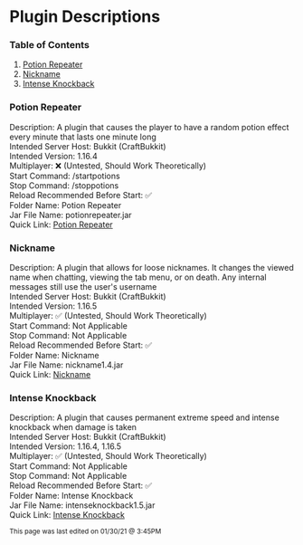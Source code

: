 # Plugin Descriptions

### Table of Contents

1. [Potion Repeater](#potion-repeater)
2. [Nickname](#nickname)
3. [Intense Knockback](#intense-knockback)

### Potion Repeater

Description: A plugin that causes the player to have a random potion effect every minute that lasts one minute long <br>
Intended Server Host: Bukkit (CraftBukkit) <br>
Intended Version: 1.16.4 <br>
Multiplayer: :x: (Untested, Should Work Theoretically) <br>
Start Command: /startpotions <br>
Stop Command: /stoppotions <br>
Reload Recommended Before Start: :white_check_mark: <br>
Folder Name: Potion Repeater <br>
Jar File Name: potionrepeater.jar <br>
Quick Link: [Potion Repeater](https://github.com/RandomKiddo/youtubeplugins/tree/main/Plugins/Potion%20Repeater)

### Nickname

Description: A plugin that allows for loose nicknames. It changes the viewed name when chatting, viewing the tab menu, or on death. Any internal messages still use the user's username <br>
Intended Server Host: Bukkit (CraftBukkit) <br>
Intended Version: 1.16.5 <br>
Multiplayer: ✅ (Untested, Should Work Theoretically) <br>
Start Command: Not Applicable <br>
Stop Command: Not Applicable <br>
Reload Recommended Before Start: :white_check_mark: <br>
Folder Name: Nickname <br>
Jar File Name: nickname1.4.jar <br>
Quick Link: [Nickname](https://github.com/RandomKiddo/youtubeplugins/tree/main/Plugins/Nickname)

### Intense Knockback

Description: A plugin that causes permanent extreme speed and intense knockback when damage is taken <br>
Intended Server Host: Bukkit (CraftBukkit) <br>
Intended Version: 1.16.4, 1.16.5 <br>
Multiplayer: ✅ (Untested, Should Work Theoretically) <br>
Start Command: Not Applicable <br>
Stop Command: Not Applicable <br>
Reload Recommended Before Start: :white_check_mark: <br>
Folder Name: Intense Knockback <br>
Jar File Name: intenseknockback1.5.jar <br>
Quick Link: [Intense Knockback](https://github.com/RandomKiddo/youtubeplugins/tree/main/Plugins/Intense%20Knockback)

<sub>This page was last edited on 01/30/21 @ 3:45PM</sub>
